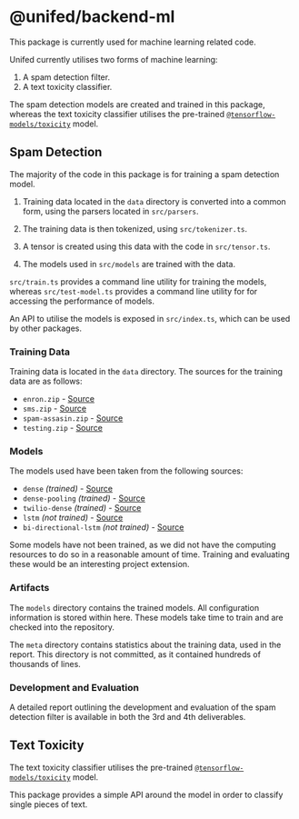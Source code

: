 # @unifed/backend-ml

This package is currently used for machine learning related
code.

Unifed currently utilises two forms of machine learning:

1. A spam detection filter.
2. A text toxicity classifier.

The spam detection models are created and trained in this package,
whereas the text toxicity classifier utilises the pre-trained
[`@tensorflow-models/toxicity`](https://github.com/tensorflow/tfjs-models/tree/master/toxicity)
model.

## Spam Detection

The majority of the code in this package is for training a spam
detection model. 

1. Training data located in the `data` directory is converted
   into a common form, using the parsers located in `src/parsers`.

2. The training data is then tokenized, using `src/tokenizer.ts`.

3. A tensor is created using this data with the code in `src/tensor.ts`.

4. The models used in `src/models` are trained with the data.

`src/train.ts` provides a command line utility for training the models,
whereas `src/test-model.ts` provides a command line utility for for
accessing the performance of models.

An API to utilise the models is exposed in `src/index.ts`, which can
be used by other packages.

### Training Data
Training data is located in the `data` directory. The sources for
the training data are as follows:

  - `enron.zip` - [Source](http://nlp.cs.aueb.gr/software_and_datasets/Enron-Spam/index.html)
  - `sms.zip` - [Source](https://archive.ics.uci.edu/ml/datasets/sms+spam+collection)
  - `spam-assasin.zip` - [Source](https://www.kaggle.com/veleon/ham-and-spam-dataset)
  - `testing.zip` - [Source](https://www.kaggle.com/mandygu/lingspam-dataset)

### Models
The models used have been taken from the following sources:

  - `dense` *(trained)* - [Source](https://towardsdatascience.com/nlp-spam-detection-in-sms-text-data-using-deep-learning-b8632db85cc8)
  - `dense-pooling` *(trained)* - [Source](https://towardsdatascience.com/nlp-detecting-spam-messages-with-tensorflow-part-ii-77826c8f1abf)
  - `twilio-dense` *(trained)* - [Source](https://www.twilio.com/blog/spam-deep-learning-detection-sms-keras-python-twilio)
  - `lstm` *(not trained)* - [Source](https://towardsdatascience.com/nlp-spam-detection-in-sms-text-data-using-deep-learning-b8632db85cc8)
  - `bi-directional-lstm` *(not trained)* - [Source](https://towardsdatascience.com/nlp-spam-detection-in-sms-text-data-using-deep-learning-b8632db85cc8)

Some models have not been trained, as we did not have the computing
resources to do so in a reasonable amount of time. Training and
evaluating these would be an interesting project extension.

### Artifacts

The `models` directory contains the trained models. All
configuration information is stored within here. These
models take time to train and are checked into the
repository.

The `meta` directory contains statistics about the training
data, used in the report. This directory is not committed,
as it contained hundreds of thousands of lines.

### Development and Evaluation

A detailed report outlining the development and evaluation
of the spam detection filter is available in both the 3rd
and 4th deliverables.

## Text Toxicity

The text toxicity classifier utilises the pre-trained
[`@tensorflow-models/toxicity`](https://github.com/tensorflow/tfjs-models/tree/master/toxicity)
model.

This package provides a simple API around the model in order
to classify single pieces of text.
